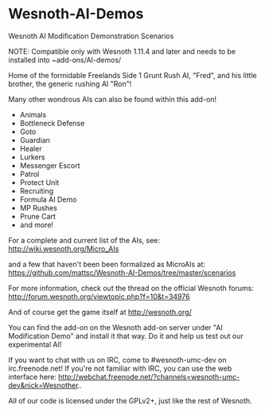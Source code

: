 Wesnoth-AI-Demos
================

Wesnoth AI Modification Demonstration Scenarios

NOTE: Compatible only with Wesnoth 1.11.4 and later and needs to be installed into ~add-ons/AI-demos/

Home of the formidable Freelands Side 1 Grunt Rush AI, "Fred", and his little brother, the generic rushing AI "Ron"!

Many other wondrous AIs can also be found within this add-on!
* Animals
* Bottleneck Defense
* Goto
* Guardian
* Healer
* Lurkers
* Messenger Escort
* Patrol
* Protect Unit
* Recruiting
* Formula AI Demo
* MP Rushes
* Prune Cart
* and more!

For a complete and current list of the AIs, see: http://wiki.wesnoth.org/Micro_AIs

and a few that haven't been been formalized as MicroAIs at: https://github.com/mattsc/Wesnoth-AI-Demos/tree/master/scenarios

For more information, check out the thread on the official Wesnoth forums:
http://forum.wesnoth.org/viewtopic.php?f=10&t=34976

And of course get the game itself at http://wesnoth.org/

You can find the add-on on the Wesnoth add-on server under "AI Modification Demo" and install it that way. Do it and help us test out our experimental AI!

If you want to chat with us on IRC, come to #wesnoth-umc-dev on irc.freenode.net!
If you're not familiar with IRC, you can use the web interface here: http://webchat.freenode.net/?channels=wesnoth-umc-dev&nick=Wesnother..

All of our code is licensed under the GPLv2+, just like the rest of Wesnoth.
